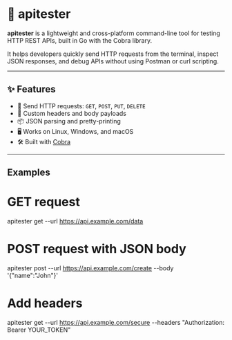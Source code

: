 # 🧪 apitester

**apitester** is a lightweight and cross-platform command-line tool for testing HTTP REST APIs, built in Go with the Cobra library.

It helps developers quickly send HTTP requests from the terminal, inspect JSON responses, and debug APIs without using Postman or curl scripting.

---

## ✨ Features

- 🔗 Send HTTP requests: `GET`, `POST`, `PUT`, `DELETE`
- 🧾 Custom headers and body payloads
- 📦 JSON parsing and pretty-printing
- 🖥️ Works on Linux, Windows, and macOS
- 🛠 Built with [Cobra](https://github.com/spf13/cobra)

---

## Examples

# GET request
apitester get --url https://api.example.com/data

# POST request with JSON body
apitester post --url https://api.example.com/create  --body '{"name":"John"}'

# Add headers
apitester get --url https://api.example.com/secure --headers "Authorization: Bearer YOUR_TOKEN"


